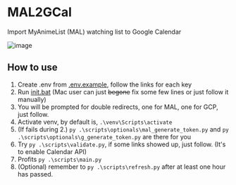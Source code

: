 # MAL2GCal
Import MyAnimeList (MAL) watching list to Google Calendar

![image](https://user-images.githubusercontent.com/43643389/140039601-90375f78-24a9-47c7-926d-b440d18cd504.png)

## How to use

1. Create .env from [.env.example](https://github.com/SornrasakC/MAL2GCal/blob/main/.env.example), follow the links for each key
2. Run [init.bat](https://github.com/SornrasakC/MAL2GCal/blob/main/init.bat) (Mac user can just <s>begone</s> fix some few lines or just follow it manually)
3. You will be prompted for double redirects, one for MAL, one for GCP, just follow.
4. Activate venv, by default is, ```.\venv\Scripts\activate```
5. (If fails during 2.) ```py .\scripts\optionals\mal_generate_token.py``` and ```py .\scripts\optionals\g_generate_token.py``` are there for you
6. Try ```py .\scripts\validate.py```, if some links showed up, just follow. (It's to enable Calendar API)
7. Profits ```py .\scripts\main.py``` 
8. (Optional) remember to ```py .\scripts\refresh.py``` after at least one hour has passed.
